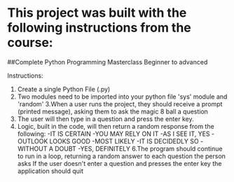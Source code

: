 # This project was built with the following instructions from the course:
##Complete Python Programming Masterclass Beginner to advanced

Instructions:
1. Create a single Python File (.py)
2. Two modules need to be imported into your python file 'sys' module and 'random'
3.When a user runs the project, they should receive a prompt (printed message), asking them to
ask the magic 8 ball a question
4. The user will then type in a question and press the enter key.
5. Logic, built in the code, will then return a random response from the following:
  -IT IS CERTAIN
  -YOU MAY RELY ON IT
  -AS I SEE IT, YES
  -OUTLOOK LOOKS GOOD
  -MOST LIKELY
  -IT IS DECIDEDLY SO
  -WITHOUT A DOUBT
  -YES, DEFINITELY
6.The program should continue to run in a loop, returning a random answer to each question the person asks
If the user doesn't enter a question and presses the enter key the application should quit

